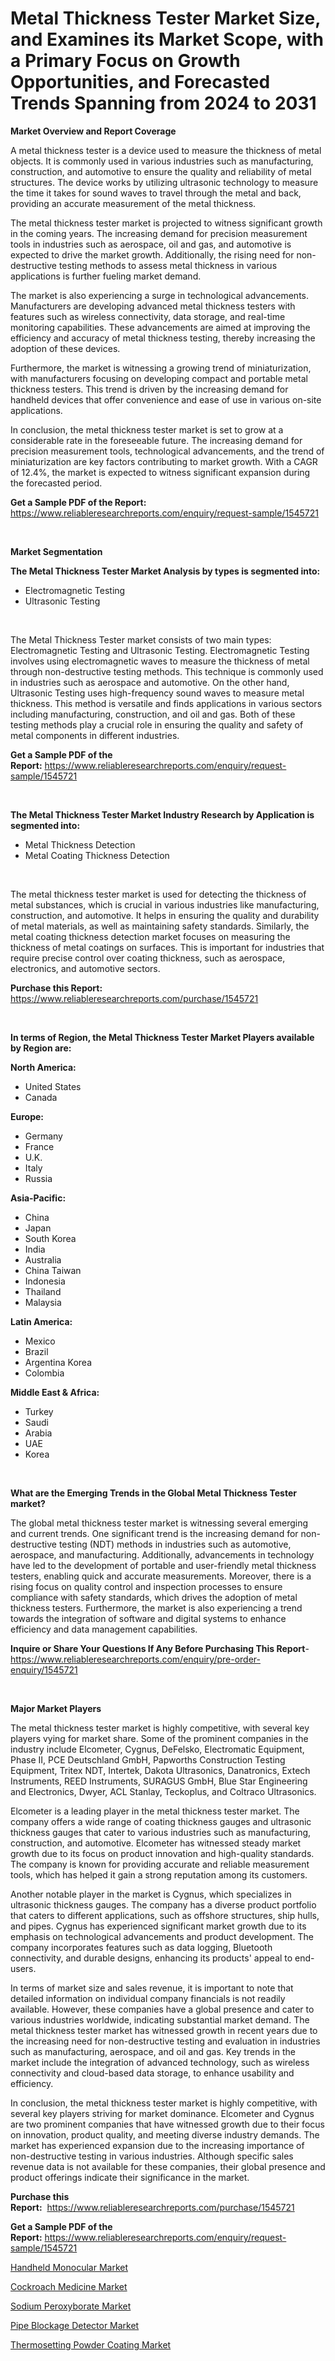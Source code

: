 <p><h1>Metal Thickness Tester Market Size, and Examines its Market Scope, with a Primary Focus on Growth Opportunities, and Forecasted Trends Spanning from 2024 to 2031</h1></p><p><strong>Market Overview and Report Coverage</strong></p>
<p><p>A metal thickness tester is a device used to measure the thickness of metal objects. It is commonly used in various industries such as manufacturing, construction, and automotive to ensure the quality and reliability of metal structures. The device works by utilizing ultrasonic technology to measure the time it takes for sound waves to travel through the metal and back, providing an accurate measurement of the metal thickness.</p><p>The metal thickness tester market is projected to witness significant growth in the coming years. The increasing demand for precision measurement tools in industries such as aerospace, oil and gas, and automotive is expected to drive the market growth. Additionally, the rising need for non-destructive testing methods to assess metal thickness in various applications is further fueling market demand.</p><p>The market is also experiencing a surge in technological advancements. Manufacturers are developing advanced metal thickness testers with features such as wireless connectivity, data storage, and real-time monitoring capabilities. These advancements are aimed at improving the efficiency and accuracy of metal thickness testing, thereby increasing the adoption of these devices.</p><p>Furthermore, the market is witnessing a growing trend of miniaturization, with manufacturers focusing on developing compact and portable metal thickness testers. This trend is driven by the increasing demand for handheld devices that offer convenience and ease of use in various on-site applications.</p><p>In conclusion, the metal thickness tester market is set to grow at a considerable rate in the foreseeable future. The increasing demand for precision measurement tools, technological advancements, and the trend of miniaturization are key factors contributing to market growth. With a CAGR of 12.4%, the market is expected to witness significant expansion during the forecasted period.</p></p>
<p><strong>Get a Sample PDF of the Report:</strong> <a href="https://www.reliableresearchreports.com/enquiry/request-sample/1545721">https://www.reliableresearchreports.com/enquiry/request-sample/1545721</a></p>
<p>&nbsp;</p>
<p><strong>Market Segmentation</strong></p>
<p><strong>The Metal Thickness Tester Market Analysis by types is segmented into:</strong></p>
<p><ul><li>Electromagnetic Testing</li><li>Ultrasonic Testing</li></ul></p>
<p>&nbsp;</p>
<p><p>The Metal Thickness Tester market consists of two main types: Electromagnetic Testing and Ultrasonic Testing. Electromagnetic Testing involves using electromagnetic waves to measure the thickness of metal through non-destructive testing methods. This technique is commonly used in industries such as aerospace and automotive. On the other hand, Ultrasonic Testing uses high-frequency sound waves to measure metal thickness. This method is versatile and finds applications in various sectors including manufacturing, construction, and oil and gas. Both of these testing methods play a crucial role in ensuring the quality and safety of metal components in different industries.</p></p>
<p><strong>Get a Sample PDF of the Report:</strong>&nbsp;<a href="https://www.reliableresearchreports.com/enquiry/request-sample/1545721">https://www.reliableresearchreports.com/enquiry/request-sample/1545721</a></p>
<p>&nbsp;</p>
<p><strong>The Metal Thickness Tester Market Industry Research by Application is segmented into:</strong></p>
<p><ul><li>Metal Thickness Detection</li><li>Metal Coating Thickness Detection</li></ul></p>
<p>&nbsp;</p>
<p><p>The metal thickness tester market is used for detecting the thickness of metal substances, which is crucial in various industries like manufacturing, construction, and automotive. It helps in ensuring the quality and durability of metal materials, as well as maintaining safety standards. Similarly, the metal coating thickness detection market focuses on measuring the thickness of metal coatings on surfaces. This is important for industries that require precise control over coating thickness, such as aerospace, electronics, and automotive sectors.</p></p>
<p><strong>Purchase this Report:</strong>&nbsp; <a href="https://www.reliableresearchreports.com/purchase/1545721">https://www.reliableresearchreports.com/purchase/1545721</a></p>
<p>&nbsp;</p>
<p><strong>In terms of Region, the Metal Thickness Tester Market Players available by Region are:</strong></p>
<p>
    <p> <strong> North America: </strong>
        <ul>
            <li>United States</li>
            <li>Canada</li>
        </ul>
        </p> 
    <p> <strong> Europe: </strong>
        <ul>
            <li>Germany</li>
            <li>France</li>
            <li>U.K.</li>
            <li>Italy</li>
            <li>Russia</li>
        </ul>
        </p> 
    <p> <strong> Asia-Pacific: </strong>
        <ul>
            <li>China</li>
            <li>Japan</li>
            <li>South Korea</li>
            <li>India</li>
            <li>Australia</li>
            <li>China Taiwan</li>
            <li>Indonesia</li>
            <li>Thailand</li>
            <li>Malaysia</li>
        </ul>
        </p> 
    <p> <strong> Latin America: </strong>
        <ul>
            <li>Mexico</li>
            <li>Brazil</li>
            <li>Argentina Korea</li>
            <li>Colombia</li>
        </ul>
        </p> 
    <p> <strong> Middle East & Africa: </strong>
        <ul>
            <li>Turkey</li>
            <li>Saudi</li>
            <li>Arabia</li>
            <li>UAE</li>
            <li>Korea</li>
        </ul>
    </p>
    </p>
<p>&nbsp;</p>
<p><strong>What are the Emerging Trends in the Global Metal Thickness Tester market?</strong></p>
<p><p>The global metal thickness tester market is witnessing several emerging and current trends. One significant trend is the increasing demand for non-destructive testing (NDT) methods in industries such as automotive, aerospace, and manufacturing. Additionally, advancements in technology have led to the development of portable and user-friendly metal thickness testers, enabling quick and accurate measurements. Moreover, there is a rising focus on quality control and inspection processes to ensure compliance with safety standards, which drives the adoption of metal thickness testers. Furthermore, the market is also experiencing a trend towards the integration of software and digital systems to enhance efficiency and data management capabilities.</p></p>
<p><strong>Inquire or Share Your Questions If Any Before Purchasing This Report</strong>- <a href="https://www.reliableresearchreports.com/enquiry/pre-order-enquiry/1545721">https://www.reliableresearchreports.com/enquiry/pre-order-enquiry/1545721</a></p>
<p>&nbsp;</p>
<p><strong>Major Market Players</strong></p>
<p><p>The metal thickness tester market is highly competitive, with several key players vying for market share. Some of the prominent companies in the industry include Elcometer, Cygnus, DeFelsko, Electromatic Equipment, Phase II, PCE Deutschland GmbH, Papworths Construction Testing Equipment, Tritex NDT, Intertek, Dakota Ultrasonics, Danatronics, Extech Instruments, REED Instruments, SURAGUS GmbH, Blue Star Engineering and Electronics, Dwyer, ACL Stanlay, Teckoplus, and Coltraco Ultrasonics.</p><p>Elcometer is a leading player in the metal thickness tester market. The company offers a wide range of coating thickness gauges and ultrasonic thickness gauges that cater to various industries such as manufacturing, construction, and automotive. Elcometer has witnessed steady market growth due to its focus on product innovation and high-quality standards. The company is known for providing accurate and reliable measurement tools, which has helped it gain a strong reputation among its customers.</p><p>Another notable player in the market is Cygnus, which specializes in ultrasonic thickness gauges. The company has a diverse product portfolio that caters to different applications, such as offshore structures, ship hulls, and pipes. Cygnus has experienced significant market growth due to its emphasis on technological advancements and product development. The company incorporates features such as data logging, Bluetooth connectivity, and durable designs, enhancing its products' appeal to end-users.</p><p>In terms of market size and sales revenue, it is important to note that detailed information on individual company financials is not readily available. However, these companies have a global presence and cater to various industries worldwide, indicating substantial market demand. The metal thickness tester market has witnessed growth in recent years due to the increasing need for non-destructive testing and evaluation in industries such as manufacturing, aerospace, and oil and gas. Key trends in the market include the integration of advanced technology, such as wireless connectivity and cloud-based data storage, to enhance usability and efficiency.</p><p>In conclusion, the metal thickness tester market is highly competitive, with several key players striving for market dominance. Elcometer and Cygnus are two prominent companies that have witnessed growth due to their focus on innovation, product quality, and meeting diverse industry demands. The market has experienced expansion due to the increasing importance of non-destructive testing in various industries. Although specific sales revenue data is not available for these companies, their global presence and product offerings indicate their significance in the market.</p></p>
<p><strong>Purchase this Report:</strong>&nbsp;&nbsp;<a href="https://www.reliableresearchreports.com/purchase/1545721">https://www.reliableresearchreports.com/purchase/1545721</a></p>
<p></p>
<p><strong>Get a Sample PDF of the Report:</strong>&nbsp;<a href="https://www.reliableresearchreports.com/enquiry/request-sample/1545721">https://www.reliableresearchreports.com/enquiry/request-sample/1545721</a></p>
<p><p><a href="https://github.com/ashepherd82/Market-Research-Report-List-2/blob/main/handheld-monocular-market.md">Handheld Monocular Market</a></p><p><a href="https://www.linkedin.com/pulse/decoding-cockroach-medicine-market-deep-dive-latest-gyvkf/">Cockroach Medicine Market</a></p><p><a href="https://www.linkedin.com/pulse/sodium-peroxyborate-market-size-2023-2030-global-industrial-g127f/">Sodium Peroxyborate Market</a></p><p><a href="https://github.com/FassouRP/Market-Research-Report-List-2/blob/main/pipe-blockage-detector-market.md">Pipe Blockage Detector Market</a></p><p><a href="https://www.linkedin.com/pulse/thermosetting-powder-coating-market-size-share-amp-trends-kpf9f/">Thermosetting Powder Coating Market</a></p></p>